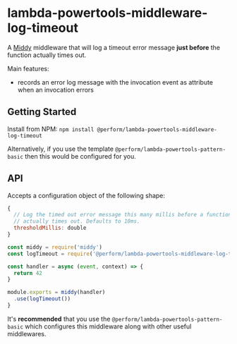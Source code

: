 # lambda-powertools-middleware-log-timeout

A [Middy](https://github.com/middyjs/middy) middleware that will log a timeout error message **just before** the function actually times out.

Main features:

* records an error log message with the invocation event as attribute when an invocation errors

## Getting Started

Install from NPM: `npm install @perform/lambda-powertools-middleware-log-timeout`

Alternatively, if you use the template `@perform/lambda-powertools-pattern-basic` then this would be configured for you.

## API

Accepts a configuration object of the following shape:

```js
{
  // Log the timed out error message this many millis before a function 
  // actually times out. Defaults to 10ms.
  thresholdMillis: double
}
```

```js
const middy = require('middy')
const logTimeout = require('@perform/lambda-powertools-middleware-log-timeout')

const handler = async (event, context) => {
  return 42
}

module.exports = middy(handler)
  .use(logTimeout())
}
```

It's **recommended** that you use the `@perform/lambda-powertools-pattern-basic` which configures this middleware along with other useful middlewares.
